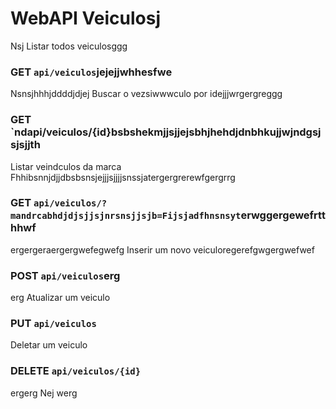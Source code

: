 # WebAPI Veiculosj
 Nsj
Listar todos veiculosggg
### GET `api/veiculos`jejejjwhhesfwe
Nsnsjhhhjddddjdjej
Buscar o vezsiwwwculo por idejjjwrgergreggg
### GET `ndapi/veiculos/{id}bsbshekmjjsjjejsbhjhehdjdnbhkujjwjndgsjsjsjjth
Listar veindculos da marca Fhhibsnnjdjjdbsbsnsjejjjsjjjjsnssjatergergrerewfgergrrg
### GET `api/veiculos/?mandrcabhdjdjsjjsjnrsnsjjsjb=Fijsjadfhnsnsyt`erwggergewefrtthhwf
ergergeraergergwefegwefg
Inserir um novo veiculoregerefgwgergwefwef
### POST `api/veiculos`erg
erg
Atualizar um veiculo
### PUT `api/veiculos`

Deletar um veiculo
### DELETE `api/veiculos/{id}`
ergerg
Nej
werg
